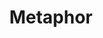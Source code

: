---
title: "Metaphor"

categories: ['']

tags: ['Metaphor']

arwords: 'المجاز'

arexps: []

enwords: ['Metaphor']

enexps: []

arlexicons: 'ج'

enlexicons: 'M'

authors: ['Ruqayya Roshdy']

translators: ['']

citations: 'العربية والذكاء الاصطناعي'

sources: 'مركز الملك عبدالله بن عبدالعزيز الدولي لخدمة اللغة العربية'

word: "true"

slug: ""
---